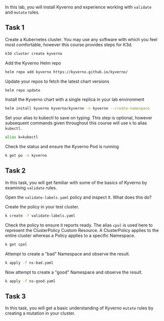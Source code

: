 In this lab, you will install Kyverno and experience working with `validate` and `mutate` rules.

## Task 1

Create a Kubernetes cluster. You may use any software with which you feel most comfortable, however this course
provides steps for K3d.

```sh
k3d cluster create kyverno
```

Add the Kyverno Helm repo

```sh
helm repo add kyverno https://kyverno.github.io/kyverno/
```

Update your repos to fetch the latest chart versions

```sh
helm repo update
```

Install the Kyverno chart with a single replica in your lab environment

```sh
helm install kyverno kyverno/kyverno -n kyverno --create-namespace
```

Set your alias to kubectl to save on typing. This step is optional, however
subsequent commands given throughout this course will use `k` to alias `kubectl`.

```sh
alias k=kubectl
```

Check the status and ensure the Kyverno Pod is running

```sh
k get po -n kyverno
```

## Task 2

In this task, you will get familiar with some of the basics of Kyverno by
examining `validate` rules.

Open the `validate-labels.yaml` policy and inspect it. What does this do?

Create the policy in your test cluster.

```sh
k create -f validate-labels.yaml
```

Check the policy to ensure it reports ready. The alias `cpol` is used here to represent the ClusterPolicy Custom Resource.
A ClusterPolicy applies to the entire cluster whereas a Policy applies to a specific Namespace.

```sh
k get cpol
```

Attempt to create a "bad" Namespace and observe the result.

```sh
k apply -f ns-bad.yaml
```

Now attempt to create a "good" Namespace and observe the result.

```sh
k apply -f ns-good.yaml
```


## Task 3

In this task, you will get a basic understanding of Kyverno `mutate` rules by creating a mutation in your cluster.

